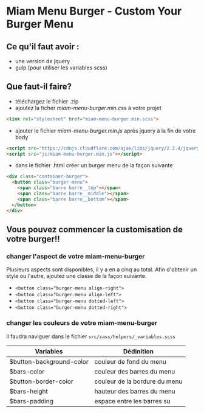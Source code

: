 # Miam Menu Burger - Custom Your Burger Menu

## Ce qu'il faut avoir :
- une version de jquery
- gulp (pour utiliser les variables scss)

## Que faut-il faire?
- téléchargez le fichier .zip
- ajoutez la ficher *miam-menu-burger.min.css* à votre projet
```html
<link rel="stylesheet" href="miam-menu-burger.min.scss">
```
- ajouter le fichier *miam-menu-burger.min.js* après jquery à la fin de votre body
```html
<script src="https://cdnjs.cloudflare.com/ajax/libs/jquery/2.2.4/jquery.min.js"></script>
<script src="js/miam-menu-burger.min.js"></script>
```
- dans le fichier .html créer un burger menu de la façon suivante
```html
<div class="container-burger">
  <button class="burger-menu">
    <span class="barre barre__top"></span>
    <span class="barre barre__middle"></span>
    <span class="barre barre__bottom"></span>
  </button>
</div>
```

## Vous pouvez commencer la customisation de votre burger!!

### changer l'aspect de votre miam-menu-burger
Plusieurs aspects sont disponibles, il y a en a cinq au total.
Afin d'obtenir un style ou l'autre, ajoutez une classe de la façon suivante.
  - `<button class="burger-menu align-right">`
  - `<button class="burger-menu align-left">`
  - `<button class="burger-menu dotted-left">`
  - `<button class="burger-menu dotted-right">`

### changer les couleurs de votre miam-menu-burger
Il faudra naviguer dans le fichier `src/sass/helpers/_variables.scss`

| Variables | Dédinition |
| -------- | ---------- |
| $button-background-color | couleur de fond du menu |
| $bars-color | couleur des barres du menu |
| $button-border-color | couleur de la bordure du menu |
| $bars-height | hauteur des barres du menu |
| $bars-padding | espace entre les barres su |
